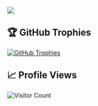 ![](https://github-readme-streak-stats.herokuapp.com/?user=godmoduleu&theme=dark&hide_border=false)<br/>

## 🏆 GitHub Trophies

[![GitHub Trophies](https://github-profile-trophy.vercel.app/?username=godmoduleu&theme=radical)](https://github.com/ryo-ma/github-profile-trophy)

## 📈 Profile Views

![Visitor Count](https://komarev.com/ghpvc/?username=godmoduleu&color=blue)
